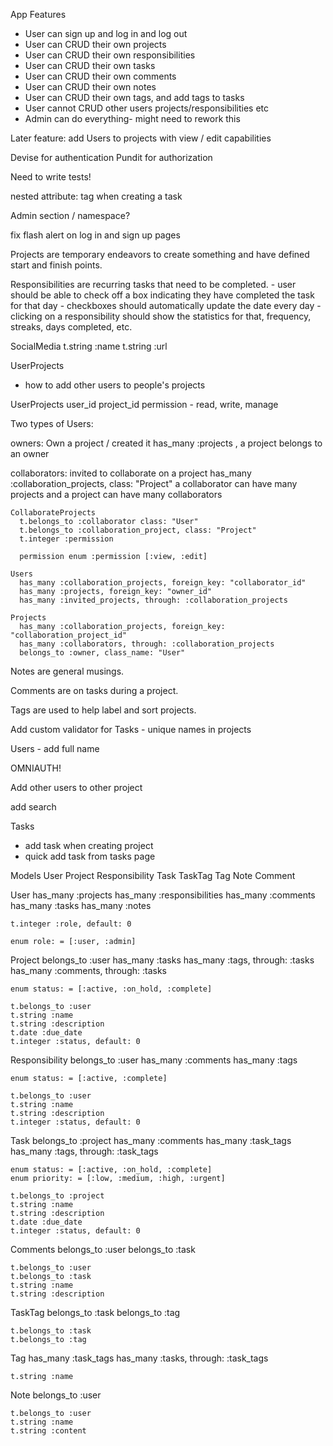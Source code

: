 App Features
  - User can sign up and log in and log out
  - User can CRUD their own projects
  - User can CRUD their own responsibilities
  - User can CRUD their own tasks
  - User can CRUD their own comments
  - User can CRUD their own notes
  - User can CRUD their own tags, and add tags to tasks
  - User cannot CRUD other users projects/responsibilities etc
  - Admin can do everything- might need to rework this


  Later feature: add Users to projects with view / edit capabilities

  Devise for authentication
  Pundit for authorization


  Need to write tests!

  nested attribute: tag when creating a task

  Admin section / namespace?

  fix flash alert on log in and sign up pages

  Projects are temporary endeavors to create something and have defined start and finish points.

  Responsibilities are recurring tasks that need to be completed.
    - user should be able to check off a box indicating they have completed the task for that day
    - checkboxes should automatically update the date every day
    - clicking on a responsibility should show the statistics for that, frequency, streaks, days completed, etc.

  SocialMedia
   t.string :name
   t.string :url


  UserProjects
  - how to add other users to people's projects

  UserProjects
    user_id
    project_id
    permission - read, write, manage 

  Two types of Users:

   owners: Own a project / created it
    has_many :projects , a project belongs to an owner

   collaborators: invited to collaborate on a project 
    has_many :collaboration_projects, class: "Project"
    a collaborator can have many projects and a project can have many collaborators

    CollaborateProjects
      t.belongs_to :collaborator class: "User"
      t.belongs_to :collaboration_project, class: "Project"
      t.integer :permission   

      permission enum :permission [:view, :edit]

    Users
      has_many :collaboration_projects, foreign_key: "collaborator_id"
      has_many :projects, foreign_key: "owner_id"
      has_many :invited_projects, through: :collaboration_projects

    Projects
      has_many :collaboration_projects, foreign_key: "collaboration_project_id"
      has_many :collaborators, through: :collaboration_projects
      belongs_to :owner, class_name: "User"







  Notes are general musings.

  Comments are on tasks during a project. 

  Tags are used to help label and sort projects. 

  Add custom validator for Tasks - unique names in projects

  Users
    - add full name

  OMNIAUTH!

  Add other users to other project

  add search

  Tasks
   - add task when creating project
   - quick add task from tasks page 

Models
  User
  Project
  Responsibility
  Task
  TaskTag
  Tag
  Note
  Comment

  User
    has_many :projects
    has_many :responsibilities
    has_many :comments
    has_many :tasks
    has_many :notes

    t.integer :role, default: 0

    enum role: = [:user, :admin]



  Project
    belongs_to :user
    has_many :tasks
    has_many :tags, through: :tasks
    has_many :comments, through: :tasks

    enum status: = [:active, :on_hold, :complete]

    t.belongs_to :user
    t.string :name
    t.string :description
    t.date :due_date
    t.integer :status, default: 0


  Responsibility
    belongs_to :user
    has_many :comments
    has_many :tags

    enum status: = [:active, :complete]

    t.belongs_to :user
    t.string :name
    t.string :description
    t.integer :status, default: 0

  Task
    belongs_to :project
    has_many :comments
    has_many :task_tags
    has_many :tags, through: :task_tags

    enum status: = [:active, :on_hold, :complete]
    enum priority: = [:low, :medium, :high, :urgent]

    t.belongs_to :project
    t.string :name
    t.string :description
    t.date :due_date
    t.integer :status, default: 0

  Comments
    belongs_to :user
    belongs_to :task

    t.belongs_to :user
    t.belongs_to :task
    t.string :name
    t.string :description

  TaskTag
    belongs_to :task
    belongs_to :tag

    t.belongs_to :task
    t.belongs_to :tag

  Tag
    has_many :task_tags
    has_many :tasks, through: :task_tags

    t.string :name

  Note
    belongs_to :user

    t.belongs_to :user
    t.string :name
    t.string :content



